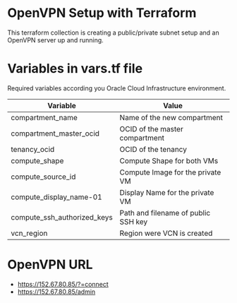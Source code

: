 # OpenVPN Setup with Terraform
This terraform collection is creating a public/private subnet setup and an OpenVPN server up and running. 


# Variables in vars.tf file
Required variables according you Oracle Cloud Infrastructure environment.

| Variable                     | Value                               |
|------------------------------|-------------------------------------|
| compartment_name             | Name of the new compartment         | 
| compartment_master_ocid      | OCID of the master compartment      |
| tenancy_ocid                 | OCID of the tenancy                 |
| compute_shape                | Compute Shape for both VMs          |
| compute_source_id            | Compute Image for the private VM    |
| compute_display_name-01      | Display Name for the private VM     |
| compute_ssh_authorized_keys  | Path and filename of public SSH key |
| vcn_region                   | Region were VCN is created          |


# OpenVPN URL
 * https://152.67.80.85/?=connect
 * https://152.67.80.85/admin
